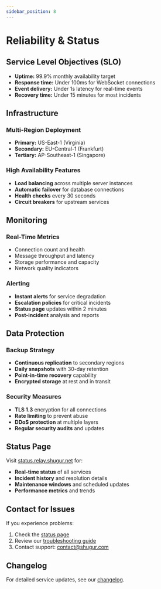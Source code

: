 ```yaml
---
sidebar_position: 8
---
```


# Reliability & Status

## Service Level Objectives (SLO)

- **Uptime:** 99.9% monthly availability target
- **Response time:** Under 100ms for WebSocket connections
- **Event delivery:** Under 1s latency for real-time events
- **Recovery time:** Under 15 minutes for most incidents

## Infrastructure

### Multi-Region Deployment

- **Primary:** US-East-1 (Virginia)
- **Secondary:** EU-Central-1 (Frankfurt)
- **Tertiary:** AP-Southeast-1 (Singapore)

### High Availability Features

- **Load balancing** across multiple server instances
- **Automatic failover** for database connections
- **Health checks** every 30 seconds
- **Circuit breakers** for upstream services

## Monitoring

### Real-Time Metrics

- Connection count and health
- Message throughput and latency
- Storage performance and capacity
- Network quality indicators

### Alerting

- **Instant alerts** for service degradation
- **Escalation policies** for critical incidents
- **Status page** updates within 2 minutes
- **Post-incident** analysis and reports

## Data Protection

### Backup Strategy

- **Continuous replication** to secondary regions
- **Daily snapshots** with 30-day retention
- **Point-in-time recovery** capability
- **Encrypted storage** at rest and in transit

### Security Measures

- **TLS 1.3** encryption for all connections
- **Rate limiting** to prevent abuse
- **DDoS protection** at multiple layers
- **Regular security audits** and updates

## Status Page

Visit [status.relay.shugur.net](https://status.relay.shugur.net) for:

- **Real-time status** of all services
- **Incident history** and resolution details
- **Maintenance windows** and scheduled updates
- **Performance metrics** and trends

## Contact for Issues

If you experience problems:

1. Check the [status page](https://status.relay.shugur.net)
2. Review our [troubleshooting guide](/docs/getting-started#troubleshooting)
3. Contact support: [contact@shugur.com](mailto:contact@shugur.com)

## Changelog

For detailed service updates, see our [changelog](/docs/changelog).
